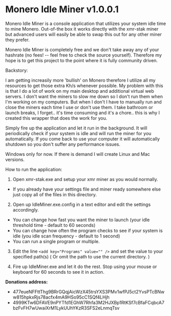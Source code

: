 # Monero Idle Miner v1.0.0.1

Monero Idle Miner is a console application that utilizes your system idle time to mine Monero. Out-of-the box it works directly with the xmr-stak miner but advanced users will easily be able to swap this out for any other miner they prefer.

Monero Idle Miner is completely free and we don't take away any of your hashrate (no fees! -- feel free to check the source yourself). Therefore my hope is to get this project to the point where it is fully community driven.

Backstory:

I am getting increasily more 'bullish' on Monero therefore I utilize all my resources to get those extra Kh/s whenever possible. My problem with this is that I do a lot of work on my main desktop and additional virtual web servers. I don't want the miners to slow me down so I don't run them when I'm working on my computers. But when I don't I have to manually run and close the miners each time I use or don't use them. I take bathroom or launch breaks, I forget.. it's time consuming and it's a chore.. this is why I created this wrapper that does the work for you.

Simply fire up the application and let it run in the background. It will periodically check if your system is idle and will run the miner for you automatically. If you come back to use your computer it will automatically shutdown so you don't suffer any performance issues.

Windows only for now. If there is demand I will create Linux and Mac versions.

How to run the application:

1. Open xmr-stak.exe and setup your xmr miner as you would normally.

  + If you already have your settings file and miner ready somewhere else just copy all of the files in this directory.
  
2. Open up IdleMiner.exe.config in a text editor and edit the settings accordingly.
  - You can change how fast you want the miner to launch (your idle threshold time - default to 60 seconds)
  - You can change how often the program checks to see if your system is idle (you idle scan frequency - default to 1 second)
  - You can run a single program or multiple.

3. Edit the line ```<add key="Programs" value="" />``` and set the value to your specified path(s) ( Or omit the path to use the current directory. )
  
4. Fire up IdleMiner.exe and let it do the rest. Stop using your mouse or keyboard for 60 seconds to see it in action.

**Donations address:**
* 477eueNFFttThg9BRrGQqjAicWzX45trsYXS3PMv1wfPJ5ct2YvsPTcBNww815hpkxRjs78acfx4mA9HSo95cC1SQf4LHjh
* 4999KTw6DFAVE9nPYTfd1EGhW7Rhfa3M2HJXBp1RtKSf7cBfaFCqbcA7bzFvFH7wUwaiXrM1LykUUhYKzR3SFS2eLnmqTsv